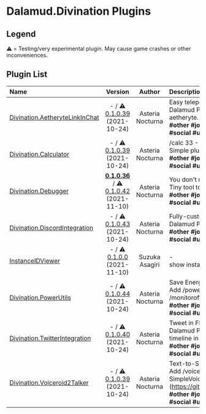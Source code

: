# Dalamud.Divination Plugins

## Legend

⚠️ = Testing/very experimental plugin. May cause game crashes or other inconveniences.

## Plugin List

| Name | Version | Author | Description | Downloads |
|:-----|:-------:|:------:|:------------|----------:|
| [Divination.AetheryteLinkInChat](https://github.com/horoscope-dev/Dalamud.Divination.AetheryteLinkInChat) | - / ⚠️ [0.1.0.39](https://dl.horoscope.dev/testing/Divination.AetheryteLinkInChat) (2021-10-24) | Asteria Nocturna | Easy teleport for Mob Hunting<br>Dalamud Plugin to add a link to teleport to the nearest aetheryte. Teleporter plugin required!<br>**\#other** **\#jobs** **\#ui** **\#minigames** **\#inventory** **\#sound** **\#social** **\#utility** **\#teleporter** | 6 |
| [Divination.Calculator](https://github.com/horoscope-dev/Dalamud.Divination.Calculator) | - / ⚠️ [0.1.0.39](https://dl.horoscope.dev/testing/Divination.Calculator) (2021-10-24) | Asteria Nocturna | /calc 33 - 4<br>Simple plugin to just add /calc command.<br>**\#other** **\#jobs** **\#ui** **\#minigames** **\#inventory** **\#sound** **\#social** **\#utility** **\#utility** | n/a |
| [Divination.Debugger](https://github.com/horoscope-dev/Dalamud.Divination.Debugger) | **[0.1.0.36](https://dl.horoscope.dev/stable/Divination.Debugger)** / ⚠️ [0.1.0.42](https://dl.horoscope.dev/testing/Divination.Debugger) (2021-11-10) | Asteria Nocturna | You don't need this unless you are developer.<br>Tiny tool to inspect game...<br>**\#other** **\#jobs** **\#ui** **\#minigames** **\#inventory** **\#sound** **\#social** **\#utility** **\#Development** **\#Debug** | 1 |
| [Divination.DiscordIntegration](https://github.com/horoscope-dev/Dalamud.Divination.DiscordIntegration) | - / ⚠️ [0.1.0.43](https://dl.horoscope.dev/testing/Divination.DiscordIntegration) (2021-10-24) | Asteria Nocturna | Fully-customizable Rich Presence Plugin<br>Dalamud Plugin to support Rich Presence for FFXIV.<br>**\#other** **\#jobs** **\#ui** **\#minigames** **\#inventory** **\#sound** **\#social** **\#utility** **\#Discord** | 1 |
| [InstanceIDViewer](https://github.com/horoscope-dev/Dalamud.Divination.InstanceIDViewer) | - / ⚠️ [0.1.0.0](https://dl.horoscope.dev/testing/Divination.InstanceIDViewer) (2021-11-10) | Suzuka Asagiri | -<br>show instance id in chat when instance changed<br> | n/a |
| [Divination.PowerUtils](https://github.com/horoscope-dev/Dalamud.Divination.PowerUtils) | - / ⚠️ [0.1.0.44](https://dl.horoscope.dev/testing/Divination.PowerUtils) (2021-10-24) | Asteria Nocturna | Save Energy!<br>Add /power save, /power balance, /power perf, /monitoroff commands for power management<br>**\#other** **\#jobs** **\#ui** **\#minigames** **\#inventory** **\#sound** **\#social** **\#utility** **\#Command** | n/a |
| [Divination.TwitterIntegration](https://github.com/horoscope-dev/Dalamud.Divination.TwitterIntegration) | - / ⚠️ [0.1.0.40](https://dl.horoscope.dev/testing/Divination.TwitterIntegration) (2021-10-24) | Asteria Nocturna | Tweet in FFXIV chat.<br>Dalamud Plugin to add tweet function and Twitter timeline in FFXIV chat<br>**\#other** **\#jobs** **\#ui** **\#minigames** **\#inventory** **\#sound** **\#social** **\#utility** **\#Twitter** | n/a |
| [Divination.Voiceroid2Talker](https://github.com/horoscope-dev/Dalamud.Divination.Voiceroid2Talker) | - / ⚠️ [0.1.0.39](https://dl.horoscope.dev/testing/Divination.Voiceroid2Talker) (2021-10-24) | Asteria Nocturna | Text-to-Speech for Voiceroid2<br>Add /voiceroid2 command into FFXIV. Require SimpleVoiceroid2Proxy (https://github.com/SlashNephy/SimpleVoiceroid2Proxy).<br>**\#other** **\#jobs** **\#ui** **\#minigames** **\#inventory** **\#sound** **\#social** **\#utility** **\#Text-to-speech** **\#Voiceroid** | n/a |